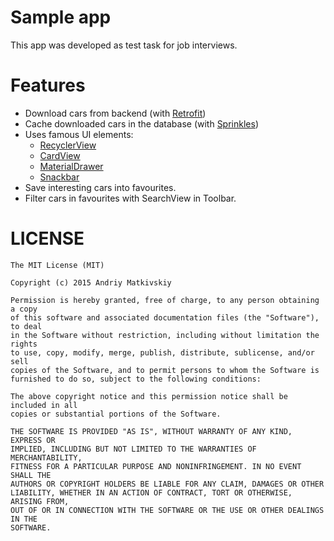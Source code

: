 # Sample app
This app was developed as test task for job interviews.

# Features

- Download cars from backend (with [Retrofit](http://square.github.io/retrofit/))
- Cache downloaded cars in the database (with [Sprinkles](https://github.com/emilsjolander/sprinkles))
- Uses famous UI elements: 
  - [RecyclerView](https://developer.android.com/reference/android/support/v7/widget/RecyclerView.html)
  - [CardView](https://developer.android.com/reference/android/support/v7/widget/CardView.html)
  - [MaterialDrawer](https://github.com/mikepenz/MaterialDrawer)
  - [Snackbar](https://developer.android.com/reference/android/support/design/widget/Snackbar.html)
- Save interesting cars into favourites.
- Filter cars in favourites with SearchView in Toolbar.

# LICENSE
```
The MIT License (MIT)

Copyright (c) 2015 Andriy Matkivskiy

Permission is hereby granted, free of charge, to any person obtaining a copy
of this software and associated documentation files (the "Software"), to deal
in the Software without restriction, including without limitation the rights
to use, copy, modify, merge, publish, distribute, sublicense, and/or sell
copies of the Software, and to permit persons to whom the Software is
furnished to do so, subject to the following conditions:

The above copyright notice and this permission notice shall be included in all
copies or substantial portions of the Software.

THE SOFTWARE IS PROVIDED "AS IS", WITHOUT WARRANTY OF ANY KIND, EXPRESS OR
IMPLIED, INCLUDING BUT NOT LIMITED TO THE WARRANTIES OF MERCHANTABILITY,
FITNESS FOR A PARTICULAR PURPOSE AND NONINFRINGEMENT. IN NO EVENT SHALL THE
AUTHORS OR COPYRIGHT HOLDERS BE LIABLE FOR ANY CLAIM, DAMAGES OR OTHER
LIABILITY, WHETHER IN AN ACTION OF CONTRACT, TORT OR OTHERWISE, ARISING FROM,
OUT OF OR IN CONNECTION WITH THE SOFTWARE OR THE USE OR OTHER DEALINGS IN THE
SOFTWARE.
```
